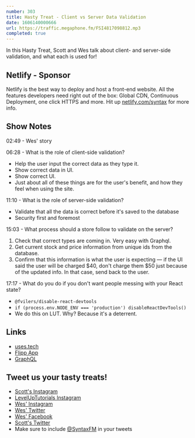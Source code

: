 ```yaml
---
number: 303
title: Hasty Treat - Client vs Server Data Validation
date: 1606140000666
url: https://traffic.megaphone.fm/FSI4817098812.mp3
completed: true
---
```


In this Hasty Treat, Scott and Wes talk about client- and server-side validation, and what each is used for!

## Netlify - Sponsor
Netlify is the best way to deploy and host a front-end website. All the features developers need right out of the box: Global CDN, Continuous Deployment, one click HTTPS and more. Hit up [netlify.com/syntax](https://netlify.com/syntax) for more info.

## Show Notes

02:49 - Wes' story

06:28 - What is the role of client-side validation?
* Help the user input the correct data as they type it.
* Show correct data in UI.
* Show correct UI.
* Just about all of these things are for the user's benefit, and how they feel when using the site.

11:10 - What is the role of server-side validation?
* Validate that all the data is correct before it's saved to the database
* Security first and foremost

15:03 - What process should a store follow to validate on the server?
1. Check that correct types are coming in. Very easy with Graphql.
2. Get current stock and price information from unique ids from the database.
3. Confirm that this information is what the user is expecting — if the UI said the user will be charged $40, don't charge them $50 just because of the updated info. In that case, send back to the user.

17:17 - What do you do if you don't want people messing with your React state?
* `@fvilers/disable-react-devtools`
* `if (process.env.NODE_ENV === 'production') disableReactDevTools()`
* We do this on LUT. Why? Because it's a deterrent.

## Links
* [uses.tech](https://uses.tech/)
* [Flipp App](https://flipp.com/home)
* [GraphQL](https://graphql.org/)

## Tweet us your tasty treats!
* [Scott's Instagram](https://www.instagram.com/stolinski/)
* [LevelUpTutorials Instagram](https://www.instagram.com/LevelUpTutorials/)
* [Wes' Instagram](https://www.instagram.com/wesbos/)
* [Wes' Twitter](https://twitter.com/wesbos)
* [Wes' Facebook](https://www.facebook.com/wesbos.developer)
* [Scott's Twitter](https://twitter.com/stolinski)
* Make sure to include [@SyntaxFM](https://twitter.com/SyntaxFM) in your tweets
